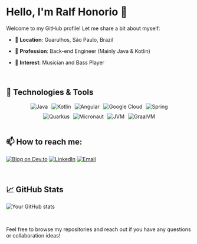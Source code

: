         
# Hello, I'm Ralf Honorio 👋

Welcome to my GitHub profile! Let me share a bit about myself:

- 📍 **Location**: Guarulhos, São Paulo, Brazil
- 💼 **Profession**: Back-end Engineer (Mainly Java & Kotlin)
- 🎵 **Interest**: Musician and Bass Player

  <br />

## 🔧 Technologies & Tools
<div style="display:flex; justify-content:center; flex-wrap:wrap; gap:10px;">
    <div style="display:flex; justify-content:center; gap:10px;">
        <img src="https://img.shields.io/badge/Java-ED8B00?style=for-the-badge&logo=openjdk&logoColor=white" alt="Java"/>
        <img src="https://img.shields.io/badge/Kotlin-0095D5?&style=for-the-badge&logo=kotlin&logoColor=white" alt="Kotlin"/>
        <img src="https://img.shields.io/badge/Angular-DD0031?style=for-the-badge&logo=angular&logoColor=white" alt="Angular"/>
        <img src="https://img.shields.io/badge/Google_Cloud-4285F4?style=for-the-badge&logo=google-cloud&logoColor=white" alt="Google Cloud"/>
        <img src="https://img.shields.io/badge/Spring-6DB33F?style=for-the-badge&logo=spring&logoColor=white" alt="Spring"/>
    </div>
    <div style="display:flex; justify-content:center; gap:10px;">
        <img src="https://img.shields.io/badge/Framework-Quarkus-4695EB.svg?style=flat-square&logo=quarkus" alt="Quarkus"/>
        <img src="https://img.shields.io/badge/Framework-Micronaut-blue.svg?style=flat-square&logo=micronaut" alt="Micronaut"/>
        <img src="https://badgen.net/badge/VM/JVM/red" alt="JVM"/>
        <img src="https://badgen.net/badge/VM/GraalVM/orange" alt="GraalVM"/>
    </div>
</div>

<br />

## 📫 How to reach me:

[![Blog on Dev.to](https://img.shields.io/badge/Blog-Dev.to-0A0A0A.svg?style=for-the-badge&logo=dev.to&logoColor=white)](https//ralfhonorio.dev)
[![LinkedIn](https://img.shields.io/badge/LinkedIn-0077B5.svg?style=for-the-badge&logo=linkedin&logoColor=white)](https://www.linkedin.com/in/ralfhonorio)
[![Email](https://img.shields.io/badge/Email-me-red.svg?style=for-the-badge&logo=gmail&logoColor=white)](mailto:ralfhonorio.dev@gmail.com)

<br />

## 📈 GitHub Stats

![Your GitHub stats](https://github-readme-stats.vercel.app/api?username=ralfhonorio&show_icons=true&theme=tokyonight)

<br />

Feel free to browse my repositories and reach out if you have any questions or collaboration ideas!
